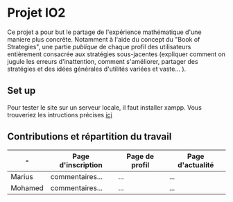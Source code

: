 # Projet IO2
Ce projet a pour but le partage de l'expérience mathématique d'une maniere plus concrête. Notamment à l'aide du concept du "Book of Strategies", une partie *publique* de chaque profil des utilisateurs entièrement consacrée aux stratégies sous-jacentes (expliquer comment on jugule les erreurs d'inattention, comment s'améliorer, partager des stratégies et des idées générales d'utilités variées et vaste... ).
## Set up
Pour tester le site sur un serveur locale, il faut installer xampp. 
Vous trouveriez les intructions précises [içi](https://drive.google.com/file/d/1pUH2w41q2nd7mExbjuDU9Ha8weh5dxPh/view?usp=sharing)
## Contributions et répartition du travail
|      -      | Page d'inscription | Page de profil | Page d'actualité |
| ----------- | ------------------ | -------------- | ---------------- |
| Marius      | commentaires...    | ...            | ...              | 
| Mohamed     | commentaires...    | ...            | ...              | 

[^1]: Groupe 27, Marius Lecomte et Mohamed BEN EL MOSTAPHA.

